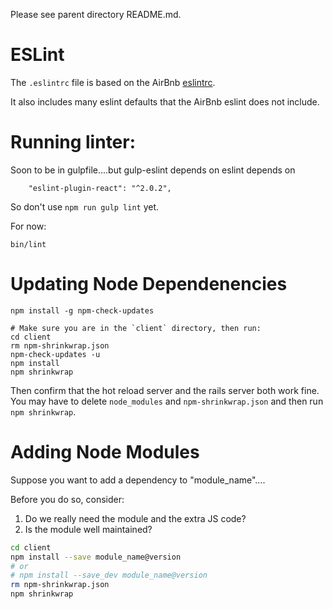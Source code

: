 Please see parent directory README.md.

ESLint
==========================
The `.eslintrc` file is based on the AirBnb [eslintrc](https://github.com/airbnb/javascript/blob/master/linters/.eslintrc).

It also includes many eslint defaults that the AirBnb eslint does not include.

Running linter:
===========================

Soon to be in gulpfile....but gulp-eslint depends on eslint depends on

```
    "eslint-plugin-react": "^2.0.2",
```

So don't use `npm run gulp lint` yet.

For now:

    bin/lint


Updating Node Dependenencies
===========================

```
npm install -g npm-check-updates
```


```
# Make sure you are in the `client` directory, then run:
cd client
rm npm-shrinkwrap.json
npm-check-updates -u
npm install
npm shrinkwrap
```

Then confirm that the hot reload server and the rails server both work fine. You
may have to delete `node_modules` and `npm-shrinkwrap.json` and then run `npm
shrinkwrap`.

Adding Node Modules
=====================================
Suppose you want to add a dependency to "module_name"....

Before you do so, consider:

1. Do we really need the module and the extra JS code?
2. Is the module well maintained?

```bash
cd client
npm install --save module_name@version
# or
# npm install --save_dev module_name@version
rm npm-shrinkwrap.json
npm shrinkwrap
```
